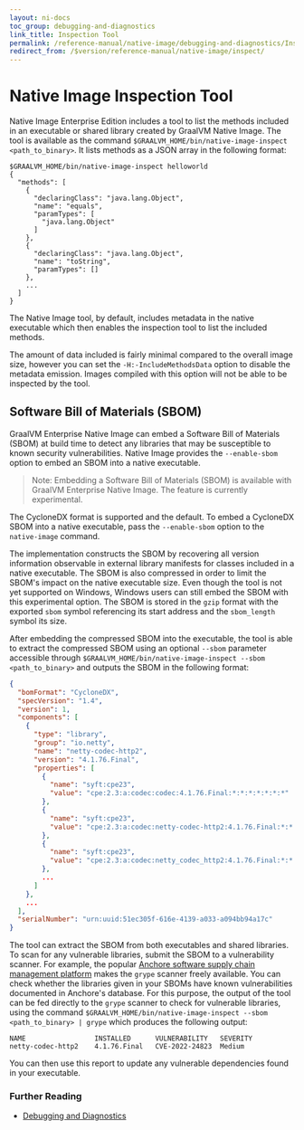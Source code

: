 ```yaml
---
layout: ni-docs
toc_group: debugging-and-diagnostics
link_title: Inspection Tool
permalink: /reference-manual/native-image/debugging-and-diagnostics/InspectTool/
redirect_from: /$version/reference-manual/native-image/inspect/
---
```


# Native Image Inspection Tool

Native Image Enterprise Edition includes a tool to list the methods included in an executable or shared library created by GraalVM Native Image.
The tool is available as the command `$GRAALVM_HOME/bin/native-image-inspect <path_to_binary>`. It lists methods as a JSON array in the following format:

```shell
$GRAALVM_HOME/bin/native-image-inspect helloworld
{
  "methods": [
    {
      "declaringClass": "java.lang.Object",
      "name": "equals",
      "paramTypes": [
        "java.lang.Object"
      ]
    },
    {
      "declaringClass": "java.lang.Object",
      "name": "toString",
      "paramTypes": []
    },
    ...
  ]
}
```

The Native Image tool, by default, includes metadata in the native executable which then enables the inspection tool to list the included methods.

The amount of data included is fairly minimal compared to the overall image size, however you can set the `-H:-IncludeMethodsData` option to disable the metadata emission.
Images compiled with this option will not be able to be inspected by the tool.

## Software Bill of Materials (SBOM)

GraalVM Enterprise Native Image can embed a Software Bill of Materials (SBOM) at build time to detect any libraries that may be susceptible to known security vulnerabilities.
Native Image provides the `--enable-sbom` option to embed an SBOM into a native executable. 

> Note: Embedding a Software Bill of Materials (SBOM) is available with GraalVM Enterprise Native Image. The feature is currently experimental.

The CycloneDX format is supported and the default. 
To embed a CycloneDX SBOM into a native executable, pass the `--enable-sbom` option to the `native-image` command. 

The implementation constructs the SBOM by recovering all version information observable in external library manifests for classes included in a native executable. 
The SBOM is also compressed in order to limit the SBOM's impact on the native executable size. 
Even though the tool is not yet supported on Windows, Windows users can still embed the SBOM with this experimental option. 
The SBOM is stored in the `gzip` format with the exported `sbom` symbol referencing its start address and the `sbom_length` symbol its size.

After embedding the compressed SBOM into the executable, the tool is able to extract the compressed SBOM using an optional `--sbom` parameter accessible through `$GRAALVM_HOME/bin/native-image-inspect --sbom <path_to_binary>` and outputs the SBOM in the following format:

```json
{
  "bomFormat": "CycloneDX",
  "specVersion": "1.4",
  "version": 1,
  "components": [
    {
      "type": "library",
      "group": "io.netty",
      "name": "netty-codec-http2",
      "version": "4.1.76.Final",
      "properties": [
        {
          "name": "syft:cpe23",
          "value": "cpe:2.3:a:codec:codec:4.1.76.Final:*:*:*:*:*:*:*"
        },
        {
          "name": "syft:cpe23",
          "value": "cpe:2.3:a:codec:netty-codec-http2:4.1.76.Final:*:*:*:*:*:*:*"
        },
        {
          "name": "syft:cpe23",
          "value": "cpe:2.3:a:codec:netty_codec_http2:4.1.76.Final:*:*:*:*:*:*:*"
        },
        ...
      ]
    },
    ...
  ],
  "serialNumber": "urn:uuid:51ec305f-616e-4139-a033-a094bb94a17c"
}
```

The tool can extract the SBOM from both executables and shared libraries. 
To scan for any vulnerable libraries, submit the SBOM to a vulnerability scanner. 
For example, the popular [Anchore software supply chain management platform](https://anchore.com/) makes the `grype` scanner freely available.
You can check whether the libraries given in your SBOMs have known vulnerabilities documented in Anchore's database. 
For this purpose, the output of the tool can be fed directly to the `grype` scanner to check for vulnerable libraries, using the command `$GRAALVM_HOME/bin/native-image-inspect --sbom <path_to_binary> | grype` which produces the following output:
```shell
NAME                 INSTALLED      VULNERABILITY   SEVERITY
netty-codec-http2    4.1.76.Final   CVE-2022-24823  Medium
```

You can then use this report to update any vulnerable dependencies found in your executable.

### Further Reading

- [Debugging and Diagnostics](DebuggingAndDiagnostics.md)